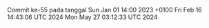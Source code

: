 Commit ke-55 pada tanggal Sun Jan 01 14:00 2023 +0100
Fri Feb 16 14:43:06 UTC 2024
Mon May 27 03:12:33 UTC 2024
